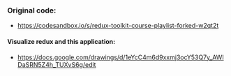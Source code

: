 ### Original code:

* https://codesandbox.io/s/redux-toolkit-course-playlist-forked-w2qt2t

#### Visualize redux and this application:

- https://docs.google.com/drawings/d/1eYcC4m6d9xxmj3ocY53Q7y_AWlDaSRN5Z4h_TUXvS6g/edit

